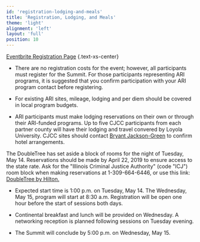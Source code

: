 ```yaml
---
id: 'registration-lodging-and-meals'
title: 'Registration, Lodging, and Meals'
theme: 'light'
alignment: 'left'
layout: 'full'
position: 10
---
```


[Eventbrite Registration Page](http://www.eventbrite.com/e/2019-adult-redeploy-illinois-criminal-justice-coordinating-council-summit-registration-59485399431) {.text-xs-center}

- There are no registration costs for the event; however, all participants must register for the Summit. For those participants representing ARI programs, it is suggested that you confirm participation with your ARI program contact before registering.

- For existing ARI sites, mileage, lodging and per diem should be covered in local program budgets.

- ARI participants must make lodging reservations on their own or through their ARI-funded programs. Up to five CJCC participants from each partner county will have their lodging and travel convered by Loyola University. CJCC sites should contact [Bryant Jackson-Green](mailto:Bryant.JacksonGreen@Illinois.gov) to confirm hotel arrangements.

The DoubleTree has set aside a block of rooms for the night of Tuesday, May 14. Reservations should be made by April 22, 2019 to ensure access to the state rate. Ask for the "Illinois Criminal Justice Authority" (code "ICJ") room block when making reservations at 1-309-664-6446, or use this link: [DoubleTree by Hilton.](https://doubletree.hilton.com/en/dt/groups/personalized/B/BMIDTDT-ICJ-20190513/index.jhtml?WT.mc_id=POG)

- Expected start time is 1:00 p.m. on Tuesday, May 14. The Wednesday, May 15, program will start at 8:30 a.m. Registration will be open one hour before the start of sessions both days.

- Continental breakfast and lunch will be provided on Wednesday. A networking reception is planned following sessions on Tuesday evening.

- The Summit will conclude by 5:00 p.m. on Wednesday, May 15.
